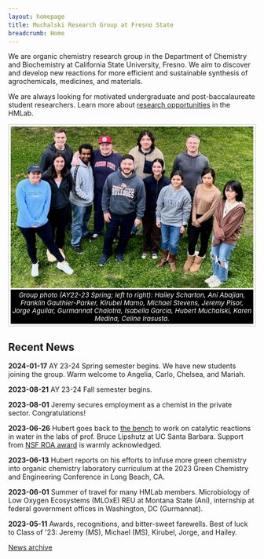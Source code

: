 ```yaml
---
layout: homepage
title: Muchalski Research Group at Fresno State
breadcrumb: Home
---
```

<!-- Be careful. Image extensions are case sensitive and jpg is not the same as jpeg. -->

<style>
figure {
  border: 1px #cccccc solid;
  padding: 4px;
  margin: auto;
}

figcaption {
  background-color: black;
  color: white;
  font-style: italic;
  padding: 3px;
  text-align: center;
  font-size: 10pt;
}
</style>

<p class="lead">We are organic chemistry research group in the Department of Chemistry and Biochemistry at California State University, Fresno. We aim to discover and develop new reactions for more efficient and sustainable synthesis of agrochemicals, medicines, and materials.</p>

<p class="lead">We are always looking for motivated undergraduate and post-baccalaureate student researchers. Learn more about <a href="/research/opportunities/">research opportunities</a> in the HMLab.</p>

<figure>
<img src="/img/hmlab-photo-2023.jpeg" alt="group photo" />
<figcaption>Group photo (AY22-23 Spring; left to right): Hailey Scharton, Ani Abajian, Franklin Gauthier-Parker, Kirubel Mamo, Michael Stevens, Jeremy Pisor, Jorge Aguilar, Gurmannat Chalotra, Isabella Garcia, Hubert Muchalski, Karen Medina, Celine Irasusta.</figcaption>
</figure>

## Recent News

<!-- DON'T FORGET TO UPDATE _config.yml and put new date under "Last update" -->


**2024-01-17** AY 23-24 Spring semester begins. We have new students joining the group. Warm welcome to Angelia, Carlo, Chelsea, and Mariah. 

**2023-08-21** AY 23-24 Fall semester begins. 

**2023-08-01** Jeremy secures employment as a chemist in the private sector. Congratulations!

**2023-06-26** Hubert goes back to [the bench](/img/hubert-rahul.jpeg) to work on catalytic reactions in water in the labs of prof. Bruce Lipshutz at UC Santa Barbara. Support from [NSF ROA award](https://www.nsf.gov/awardsearch/showAward?AWD_ID=2152566&HistoricalAwards=false) is warmly acknowledged. 

**2023-06-13** Hubert reports on his efforts to infuse more green chemistry into organic chemistry laboratory curriculum at the 2023 Green Chemistry and Engineering Conference in Long Beach, CA.

**2023-06-01** Summer of travel for many HMLab members. Microbiology of Low Oxygen Ecosystems (MLOxE) REU at Montana State (Ani), internship at federal government offices in Washington, DC (Gurmannat).

**2023-05-11** Awards, recognitions, and bitter-sweet farewells. Best of luck to Class of '23: Jeremy (MS), Michael (MS), Kirubel, Jorge, and Hailey.

[News archive](/archive)
